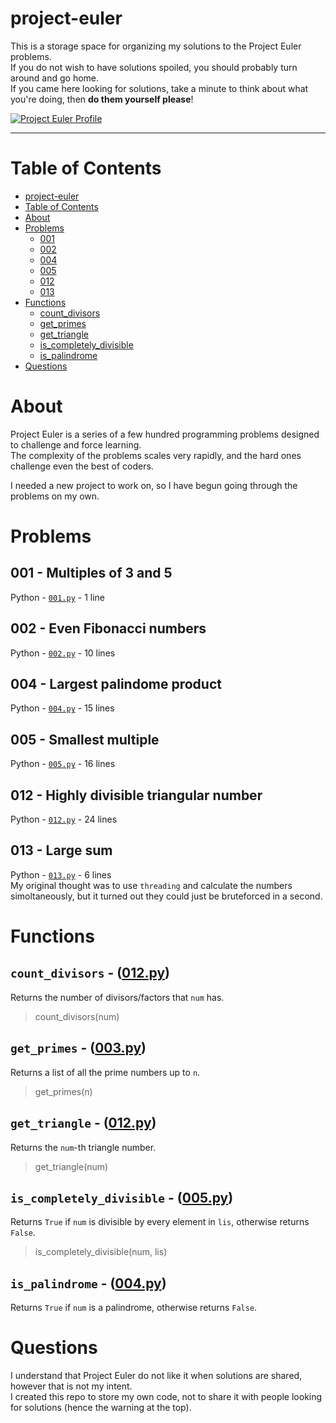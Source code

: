 # project-euler
This is a storage space for organizing my solutions to the Project Euler problems.<br>
If you do not wish to have solutions spoiled, you should probably turn around and go home.<br>
If you came here looking for solutions, take a minute to think about what you're doing, then **do them yourself please**!

[![Project Euler Profile](https://projecteuler.net/profile/r1vermont.png)](#)

--------------------

# Table of Contents

  - [project-euler](#project-euler)
  - [Table of Contents](#table-of-contents)
  - [About](#about)
  - [Problems](#problems)
    - [001](#001---multiples-of-3-and-5)
    - [002](#002---even-fibonacci-numbers)
    - [004](#004---largest-palindrome-product)
    - [005](#005---smallest-multiple)
	- [012](#012---highly-divisible-triangular-number)
	- [013](#013---large-sum)
  - [Functions](#functions)
    - [count_divisors](#count-divisors---012py)
	- [get_primes](#get_primes---003py)
	- [get_triangle](#get_triangle---012py)
	- [is_completely_divisible](#is-completely-divisible---005py)
	- [is_palindrome](#is-palindrome---004py)
  - [Questions](#questions)

# About
Project Euler is a series of a few hundred programming problems designed to challenge and force learning.<br>
The complexity of the problems scales very rapidly, and the hard ones challenge even the best of coders.

I needed a new project to work on, so I have begun going through the problems on my own.<br>


# Problems

## 001 - Multiples of 3 and 5
Python - [`001.py`](https://github.com/rivermont/project-euler/blob/master/solutions/001.py) - 1 line

## 002 - Even Fibonacci numbers
Python - [`002.py`](https://github.com/rivermont/project-euler/blob/master/solutions/002.py) - 10 lines

## 004 - Largest palindome product
Python - [`004.py`](https://github.com/rivermont/project-euler/blob/master/solutions/004.py) - 15 lines

## 005 - Smallest multiple
Python - [`005.py`](https://github.com/rivermont/project-euler/blob/master/solutions/005.py) - 16 lines

## 012 - Highly divisible triangular number
Python - [`012.py`](https://github.com/rivermont/project-euler/blob/master/solutions/012.py) - 24 lines

## 013 - Large sum
Python - [`013.py`](https://github.com/rivermont/project-euler/blob/master/solutions/013.py) - 6 lines<br>
My original thought was to use `threading` and calculate the numbers simoltaneously, but it turned out they could just be bruteforced in a second.


# Functions

## `count_divisors` - ([012.py](https://github.com/rivermont/project-euler/blob/master/solutions/012.py#L19))
Returns the number of divisors/factors that `num` has.

> count_divisors(num)

## `get_primes` - ([003.py](https://github.com/rivermont/project-euler/blob/master/solutions/003.py#L8))
Returns a list of all the prime numbers up to `n`.

> get_primes(n)

## `get_triangle` - ([012.py](https://github.com/rivermont/project-euler/blob/master/solutions/012.py#L8))
Returns the `num`-th triangle number.

> get_triangle(num)

## `is_completely_divisible` - ([005.py](https://github.com/rivermont/project-euler/blob/master/solutions/005.py#L11))
Returns `True` if `num` is divisible by every element in `lis`, otherwise returns `False`.

> is_completely_divisible(num, lis)

## `is_palindrome` - ([004.py](https://github.com/rivermont/project-euler/blob/master/solutions/004.py#L10))
Returns `True` if `num` is a palindrome, otherwise returns `False`.


# Questions
I understand that Project Euler do not like it when solutions are shared, however that is not my intent.<br>
I created this repo to store my own code, not to share it with people looking for solutions (hence the warning at the top).<br>
